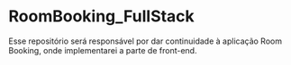 # RoomBooking_FullStack
Esse repositório será responsável por dar continuidade à aplicação Room Booking, onde implementarei a parte de front-end.
